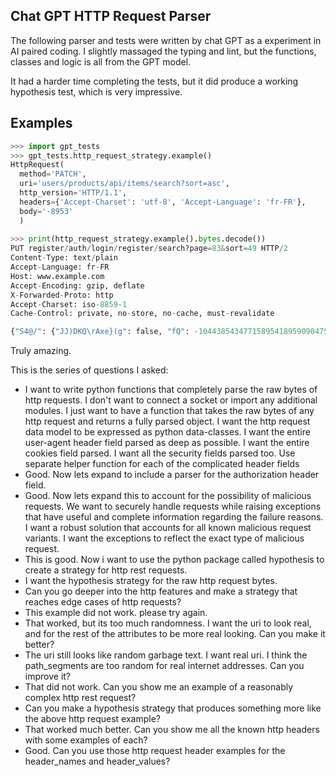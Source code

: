 Chat GPT HTTP Request Parser
----------------------------
The following parser and tests were written by chat GPT as a experiment in AI
paired coding. I slightly massaged the typing and lint, but the functions,
classes and logic is all from the GPT model.

It had a harder time completing the tests, but it did produce a working
hypothesis test, which is very impressive.

Examples
--------
```python
>>> import gpt_tests
>>> gpt_tests.http_request_strategy.example()
HttpRequest(
  method='PATCH',
  uri='users/products/api/items/search?sort=asc',
  http_version='HTTP/1.1',
  headers={'Accept-Charset': 'utf-8', 'Accept-Language': 'fr-FR'},
  body='-8953'
  )
  
>>> print(http_request_strategy.example().bytes.decode())
PUT register/auth/login/register/search?page=83&sort=49 HTTP/2
Content-Type: text/plain
Accept-Language: fr-FR
Host: www.example.com
Accept-Encoding: gzip, deflate
X-Forwarded-Proto: http
Accept-Charset: iso-8859-1
Cache-Control: private, no-store, no-cache, must-revalidate

{"S4@/": {"JJ)DKQ\rAxe}(g": false, "fQ": -104438543477158954189590904752479527571, "K": false, "|@": "Sr\u00bd\u00c9\udaf0\udecb\u008b\u00f9\ud8e5\uddbbW", "iz)-\r\\yC][2MEBL}y": false, "&": -10000000.0, "IvTB": "", "CvEU6Q|R10J\t": null, "^uQ3LA5": null}}

```

Truly amazing.

This is the series of questions I asked:
- I want to write python functions that completely parse the raw bytes of http requests. I don't want to connect a socket or import any additional modules. I just want to have a function that takes the raw bytes of any http request and returns a fully parsed object. I want the http request data model to be expressed as python data-classes. I want the entire user-agent header field parsed as deep as possible. I want the entire cookies field parsed. I want all the security fields parsed too. Use separate helper function for each of the complicated header fields
- Good. Now lets expand to include a parser for the authorization header field.
- Good. Now lets expand this to account for the possibility of malicious requests. We want to securely handle requests while raising exceptions that have useful and complete information regarding the failure reasons. I want a robust solution that accounts for all known malicious request variants. I want the exceptions to reflect the exact type of malicious request.
- This is good. Now i want to use the python package called hypothesis to create a strategy for http rest requests.
- I want the hypothesis strategy for the raw http request bytes.
- Can you go deeper into the http features and make a strategy that reaches edge cases of http requests?
- This example did not work. please try again.
- That worked, but its too much randomness. I want the uri to look real, and for the rest of the attributes to be more real looking. Can you make it better?
- The uri still looks like random garbage text. I want real uri. I think the path_segments are too random for real internet addresses. Can you improve it?
- That did not work. Can you show me an example of a reasonably complex http rest request?
- Can you make a hypothesis strategy that produces something more like the above http request example?
- That worked much better. Can you show me all the known http headers with some examples of each?
- Good. Can you use those http request header examples for the header_names and header_values?
